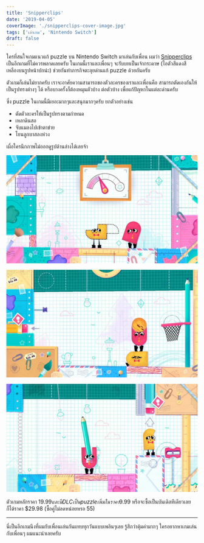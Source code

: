 ```yaml
---
title: 'Snipperclips'
date: '2019-04-05'
coverImage: './snipperclips-cover-image.jpg'
tags: ['เล่าเกม', 'Nintendo Switch']
draft: false
---
```


ใครที่สนใจเกมแนวแก้ puzzle บน Nintendo Switch มาเล่นกับเพื่อน ผมว่า <a href="https://www.nintendo.com/games/detail/snipperclips-switch" target="_blank">Snipperclips</a> เป็นอีกเกมที่ไม่ควรพลาดเลยครับ ในเกมนี้เราและเพื่อนๆ จะรับบทเป็นเจ้ากระดาษ (ไอตัวสีแดงสีเหลืองบนรูปหน้าปกน่ะ) ช่วยกันทำภารกิจตะลุยด่านแก้ puzzle ด้วยกันครับ

ตัวเกมก็เล่นไม่ยากครับ เราจะอาศัยความสามารถของตัวละครของเราและเพื่อนคือ สามารถตัดเองกันให้เป็นรูปทรงต่างๆ ได้ หรือบางครั้งก็ต้องหมุนตัวบ้าง ต่อตัวบ้าง เพื่อแก้ปัญหาในแต่ละด่านครับ

ซึ่ง puzzle ในเกมนี้มีเยอะมากๆและสนุกมากๆครับ ยกตัวอย่างเช่น

- ตัดตัวละครให้เป็นรูปทรงตามกำหนด
- เหลาดินสอ
- จับแมลงไปเข้าตาข่าย
- โยนลูกบาสลงห่วง

เผื่อใครนึกภาพไม่ออกดูรูปด้านล่างได้เลยจ้า

![snipperclips](snipperclips-1.jpg)

![snipperclips](snipperclips-2.jpg)

![snipperclips](snipperclips-3.jpg)

ตัวเกมหลักราคา $19.99 และมี DLC เป็น puzzle เพิ่มในราคา$9.99 หรือจะซื้อเป็นบันเดิลทีเดียวเลยก็ได้ราคา \$29.98 (ซื้อคู่ไม่ลดหน่อยหรอ 55)

---

นี่เป็นอีกเกมนึงที่ผมกับเพื่อนเล่นกันแทบทุกวันแบบเพลินๆเลย รู้สึกว่าคุ้มค่ามากๆ ใครอยากหาเกมเล่นกับเพื่อนๆ ผมแนะนำเลยครับ
